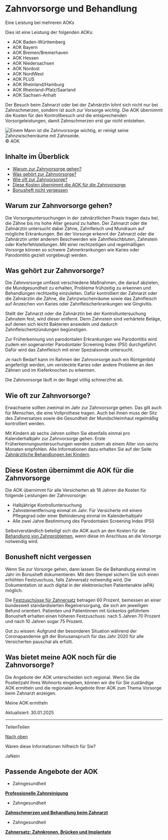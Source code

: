 # Zahnvorsorge und Behandlung

Eine Leistung bei mehreren AOKs

Dies ist eine Leistung der folgenden AOKs:

- AOK Baden-Württemberg
- AOK Bayern
- AOK Bremen/Bremerhaven
- AOK Hessen
- AOK Niedersachsen
- AOK Nordost
- AOK NordWest
- AOK PLUS
- AOK Rheinland/Hamburg
- AOK Rheinland-Pfalz/Saarland
- AOK Sachsen-Anhalt

Der Besuch beim Zahnarzt oder bei der Zahnärztin lohnt sich nicht nur bei Zahnschmerzen, sondern ist auch zur Vorsorge wichtig. Die AOK übernimmt die Kosten für den Kontrollbesuch und die entsprechenden Vorsorgeleistungen, damit Zahnschmerzen erst gar nicht entstehen.

![Einem Mann ist die Zahnvorsorge wichtig, er reinigt seine Zahnzwischenräume mit Zahnseide.](https://www.aok.de/pk/magazin/cms/fileadmin/_processed_/d/b/csm_zahnvorsorge-behandlung_b8a9627f89.jpg.webp)© AOK

## Inhalte im Überblick

- [Warum zur Zahnvorsorge gehen?](https://www.aok.de/pk/leistungen/zahngesundheit/zahnvorsorge/#c1590608250)
- [Was gehört zur Zahnvorsorge?](https://www.aok.de/pk/leistungen/zahngesundheit/zahnvorsorge/#c1590648201)
- [Wie oft zur Zahnvorsorge?](https://www.aok.de/pk/leistungen/zahngesundheit/zahnvorsorge/#c1590648202)
- [Diese Kosten übernimmt die AOK für die Zahnvorsorge](https://www.aok.de/pk/leistungen/zahngesundheit/zahnvorsorge/#c1590648203)
- [Bonusheft nicht vergessen](https://www.aok.de/pk/leistungen/zahngesundheit/zahnvorsorge/#c1590608251)

## Warum zur Zahnvorsorge gehen?

Die Vorsorgeuntersuchungen in der zahnärztlichen Praxis tragen dazu bei, die Zähne bis ins hohe Alter gesund zu halten. Der Zahnarzt oder die Zahnärztin untersucht dabei Zähne, Zahnfleisch und Mundraum auf mögliche Erkrankungen. Bei der Vorsorge erkennt der Zahnarzt oder die Zahnärztin unter anderem Beschwerden wie Zahnfleischbluten, Zahnstein oder Kieferfehlstellungen. Mit einer rechtzeitigen und regelmäßigen Vorsorge können so schwere Zahnerkrankungen wie Karies oder Parodontitis gezielt vorgebeugt werden.

## Was gehört zur Zahnvorsorge?

Die Zahnvorsorge umfasst verschiedene Maßnahmen, die darauf abzielen, die Mundgesundheit zu erhalten, Probleme frühzeitig zu erkennen und Behandlungen rechtzeitig einzuleiten. Dafür kontrolliert der Zahnarzt oder die Zahnärztin die Zähne, die Zahnzwischenräume sowie das Zahnfleisch auf Anzeichen von Karies oder Zahnfleischerkrankungen wie Gingivitis.

Stellt der Zahnarzt oder die Zahnärztin bei der Kontrolluntersuchung Zahnstein fest, wird dieser entfernt. Denn Zahnstein sind verhärtete Beläge, auf denen sich leicht Bakterien ansiedeln und dadurch Zahnfleischentzündungen begünstigen.

Zur Früherkennung von parodontalen Erkrankungen wie Parodontitis wird zudem ein sogenannter Parodontaler Screening Index (PSI) durchgeführt. Dafür wird das Zahnfleisch mit einer Spezialsonde untersucht.

Je nach Bedarf kann im Rahmen der Zahnvorsorge auch ein Röntgenbild angefertigt werden, um versteckte Karies oder andere Probleme an den Zähnen und im Kieferknochen zu erkennen.

Die Zahnvorsorge läuft in der Regel völlig schmerzfrei ab.

## Wie oft zur Zahnvorsorge?

Erwachsene sollten zweimal im Jahr zur Zahnvorsorge gehen. Das gilt auch für Menschen, die eine Vollprothese tragen. Auch bei ihnen muss der Sitz des Zahnersatzes sowie die Gesundheit der Mundschleimhaut regelmäßig kontrolliert werden.

Mit Kindern ab sechs Jahren sollten Sie ebenfalls einmal pro Kalenderhalbjahr zur Zahnvorsorge gehen. Erste Früherkennungsuntersuchungen werden zudem ab einem Alter von sechs Monaten empfohlen. Alle Informationen dazu erhalten Sie auf der Seite [Zahnärztliche Behandlungen bei Kindern](https://www.aok.de/pk/leistungen/kinder-familien/zahnarztbehandlung-kinder/).

## Diese Kosten übernimmt die AOK für die Zahnvorsorge

Die AOK übernimmt für alle Versicherten ab 18 Jahren die Kosten für folgende Leistungen der Zahnvorsorge:

- Halbjährige Kontrolluntersuchung
- Zahnsteinentfernung einmal im Jahr. Für Versicherte mit einem Pflegegrad oder einer Behinderung einmal im Kalenderhalbjahr
- Alle zwei Jahre Bestimmung des Parodontalen Screening Index (PSI)

Selbstverständlich beteiligt sich die AOK auch an den Kosten für die [Behandlung von Zahnproblemen](https://www.aok.de/pk/leistungen/zahngesundheit/behandlung-zahnarzt/), wenn diese im Anschluss an die Vorsorge notwendig wird.

## Bonusheft nicht vergessen

Wenn Sie zur Vorsorge gehen, dann lassen Sie die Behandlung einmal im Jahr im Bonusheft dokumentieren. Mit dem Stempel sichern Sie sich einen erhöhten Festzuschuss, falls Zahnersatz notwendig wird. Die Dokumentation ist auch digital in der elektronischen Patientenakte (ePA) möglich.

Die [Festzuschüsse für Zahnersatz](https://www.aok.de/pk/leistungen/zahngesundheit/zahnersatz-zahnkronen-bruecken-implantate/) betragen 60 Prozent, bemessen an einer bundesweit standardisierten Regelversorgung, die sich am jeweiligen Befund orientiert. Patienten und Patientinnen mit lückenlos geführtem Bonusheft erhalten einen höheren Festzuschuss: nach 5 Jahren 70 Prozent und nach 10 Jahren sogar 75 Prozent.

Gut zu wissen: Aufgrund der besonderen Situation während der Coronapandemie gilt der Bonusanspruch für das Jahr 2020 für alle Versicherten pauschal als erfüllt.

## Was bietet meine AOK noch für die Zahnvorsorge?

Die Angebote der AOK unterscheiden sich regional. Wenn Sie die Postleitzahl Ihres Wohnorts eingeben, können wir die für Sie zuständige AOK ermitteln und die regionalen Angebote Ihrer AOK zum Thema Vorsorge beim Zahnarzt anzeigen.

Meine AOK ermitteln

Aktualisiert: 30.01.2025

* * *

TeilenTeilen

[Nach oben](https://www.aok.de/pk/leistungen/zahngesundheit/zahnvorsorge/#main-content)

Waren diese Informationen hilfreich für Sie?

JaNein

## Passende Angebote der AOK

- Zahngesundheit

[**Professionelle Zahnreinigung**](https://www.aok.de/pk/leistungen/zahngesundheit/professionelle-zahnreinigung/)

- Zahngesundheit

[**Zahnschmerzen und Behandlung beim Zahnarzt**](https://www.aok.de/pk/leistungen/zahngesundheit/behandlung-zahnarzt/)

- Zahngesundheit

[**Zahnersatz: Zahnkronen, Brücken und Implantate**](https://www.aok.de/pk/leistungen/zahngesundheit/zahnersatz-zahnkronen-bruecken-implantate/)